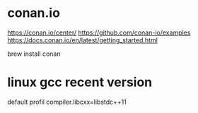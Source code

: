 # conan.io

https://conan.io/center/
https://github.com/conan-io/examples
https://docs.conan.io/en/latest/getting_started.html

brew install conan

# linux gcc recent version
default profil
compiler.libcxx=libstdc++11